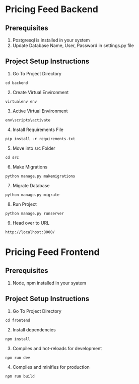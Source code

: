 # Pricing Feed Backend

## Prerequisites
1. Postgresql is installed in your system
2. Update Database Name, User, Password in settings.py file
## Project Setup Instructions

1. Go To Project Directory
```
cd backend
```
2. Create Virtual Environment
```
virtualenv env
```
3. Active Virtual Environment
```
env\scripts\activate
```
4. Install Requirements File
```
pip install -r requirements.txt
```
5. Move into src Folder
```
cd src
```
6. Make Migrations
```
python manage.py makemigrations
```
7. Migrate Database
```
python manage.py migrate
```
8. Run Project
```
python manage.py runserver
```
9. Head over to URL
```
http://localhost:8000/
```


# Pricing Feed Frontend

## Prerequisites
1. Node, npm installed in your syatem
## Project Setup Instructions

1. Go To Project Directory
```
cd frontend
```
2. Install dependencies
```
npm install
```

3. Compiles and hot-reloads for development
```
npm run dev
```

4. Compiles and minifies for production
```
npm run build
```
